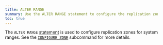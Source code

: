 ```yaml
---
title: ALTER RANGE
summary: Use the ALTER RANGE statement to configure the replication zone for a system range.
toc: true
---
```


The `ALTER RANGE` [statement](sql-statements.html) is used to configure replication zones for system ranges. See the [`CONFIGURE ZONE`](configure-zone.html) subcommand for more details.
